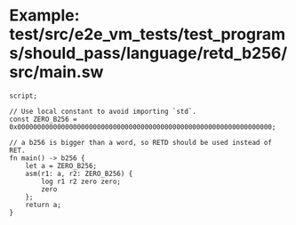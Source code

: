 # Example: test/src/e2e_vm_tests/test_programs/should_pass/language/retd_b256/src/main.sw

```sway
script;

// Use local constant to avoid importing `std`.
const ZERO_B256 = 0x0000000000000000000000000000000000000000000000000000000000000000;

// a b256 is bigger than a word, so RETD should be used instead of RET.
fn main() -> b256 {
    let a = ZERO_B256;
    asm(r1: a, r2: ZERO_B256) {
        log r1 r2 zero zero;
        zero
    };
    return a;
}

```
